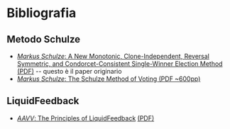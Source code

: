# Bibliografia


## Metodo Schulze

- [*Markus Schulze*: A New Monotonic, Clone-Independent, Reversal Symmetric, and Condorcet-Consistent Single-Winner Election Method (PDF)](http://9mail-de.spdns.de/m-schulze/schulze1.pdf "schulze1.pdf") -- questo è il paper originario
- [*Markus Schulze*: The Schulze Method of Voting (PDF ~600pp)](https://arxiv.org/pdf/1804.02973.pdf)

## LiquidFeedback

- [*AAVV*: The Principles of LiquidFeedback](https://principles.liquidfeedback.org/) [(PDF)](https://principles.liquidfeedback.org/The_Principles_of_LiquidFeedback_1st_edition_online_version.pdf)
